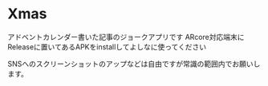 # Xmas  
アドベントカレンダー書いた記事のジョークアプリです
ARcore対応端末にReleaseに置いてあるAPKをinstallしてよしなに使ってください

SNSへのスクリーンショットのアップなどは自由ですが常識の範囲内でお願いします。
